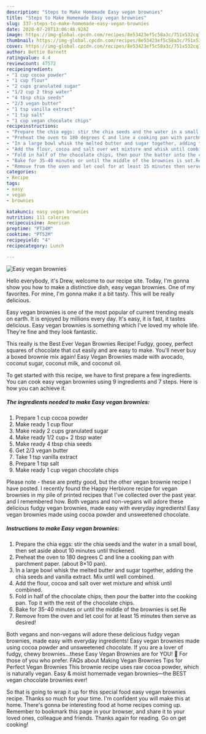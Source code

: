 ```yaml
---
description: "Steps to Make Homemade Easy vegan brownies"
title: "Steps to Make Homemade Easy vegan brownies"
slug: 337-steps-to-make-homemade-easy-vegan-brownies
date: 2020-07-28T13:06:48.928Z
image: https://img-global.cpcdn.com/recipes/8e53423ef5c58a3c/751x532cq70/easy-vegan-brownies-recipe-main-photo.jpg
thumbnail: https://img-global.cpcdn.com/recipes/8e53423ef5c58a3c/751x532cq70/easy-vegan-brownies-recipe-main-photo.jpg
cover: https://img-global.cpcdn.com/recipes/8e53423ef5c58a3c/751x532cq70/easy-vegan-brownies-recipe-main-photo.jpg
author: Bettie Barnett
ratingvalue: 4.4
reviewcount: 47572
recipeingredient:
- "1 cup cocoa powder"
- "1 cup flour"
- "2 cups granulated sugar"
- "1/2 cup 2 tbsp water"
- "4 tbsp chia seeds"
- "2/3 vegan butter"
- "1 tsp vanilla extract"
- "1 tsp salt"
- "1 cup vegan chocolate chips"
recipeinstructions:
- "Prepare the chia eggs: stir the chia seeds and the water in a small bowl, then set aside about 10 minutes until thickened."
- "Preheat the oven to 180 degrees C and line a cooking pan with parchment paper. (about 8×10 pan)."
- "In a large bowl whisk the melted butter and sugar together, adding the chia seeds and vanilla extract. Mix until well combined."
- "Add the flour, cocoa and salt over wet mixture and whisk until combined."
- "Fold in half of the chocolate chips, then pour the batter into the cooking pan. Top it with the rest of the chocolate chips."
- "Bake for 35-40 minutes or until the middle of the brownies is set.Re"
- "Remove from the oven and let cool for at least 15 minutes then serve as desired!"
categories:
- Recipe
tags:
- easy
- vegan
- brownies

katakunci: easy vegan brownies 
nutrition: 111 calories
recipecuisine: American
preptime: "PT34M"
cooktime: "PT52M"
recipeyield: "4"
recipecategory: Lunch

---
```



![Easy vegan brownies](https://img-global.cpcdn.com/recipes/8e53423ef5c58a3c/751x532cq70/easy-vegan-brownies-recipe-main-photo.jpg)

Hello everybody, it's Drew, welcome to our recipe site. Today, I'm gonna show you how to make a distinctive dish, easy vegan brownies. One of my favorites. For mine, I'm gonna make it a bit tasty. This will be really delicious.

Easy vegan brownies is one of the most popular of current trending meals on earth. It is enjoyed by millions every day. It's easy, it is fast, it tastes delicious. Easy vegan brownies is something which I've loved my whole life. They're fine and they look fantastic.

This really is the Best Ever Vegan Brownies Recipe! Fudgy, gooey, perfect squares of chocolate that cut easily and are easy to make. You&#39;ll never buy a boxed brownie mix again! Easy Vegan Brownies made with avocado, coconut sugar, coconut milk, and coconut oil.


To get started with this recipe, we have to first prepare a few ingredients. You can cook easy vegan brownies using 9 ingredients and 7 steps. Here is how you can achieve it.

<!--inarticleads1-->

##### The ingredients needed to make Easy vegan brownies:

1. Prepare 1 cup cocoa powder
1. Make ready 1 cup flour
1. Make ready 2 cups granulated sugar
1. Make ready 1/2 cup+ 2 tbsp water
1. Make ready 4 tbsp chia seeds
1. Get 2/3 vegan butter
1. Take 1 tsp vanilla extract
1. Prepare 1 tsp salt
1. Make ready 1 cup vegan chocolate chips


Please note - these are pretty good, but the other vegan brownie recipe I have posted. I recently found the Happy Herbivore recipe for vegan brownies in my pile of printed recipes that I&#39;ve collected over the past year. and I remembered how. Both vegans and non-vegans will adore these delicious fudgy vegan brownies, made easy with everyday ingredients! Easy vegan brownies made using cocoa powder and unsweetened chocolate. 

<!--inarticleads2-->

##### Instructions to make Easy vegan brownies:

1. Prepare the chia eggs: stir the chia seeds and the water in a small bowl, then set aside about 10 minutes until thickened.
1. Preheat the oven to 180 degrees C and line a cooking pan with parchment paper. (about 8×10 pan).
1. In a large bowl whisk the melted butter and sugar together, adding the chia seeds and vanilla extract. Mix until well combined.
1. Add the flour, cocoa and salt over wet mixture and whisk until combined.
1. Fold in half of the chocolate chips, then pour the batter into the cooking pan. Top it with the rest of the chocolate chips.
1. Bake for 35-40 minutes or until the middle of the brownies is set.Re
1. Remove from the oven and let cool for at least 15 minutes then serve as desired!


Both vegans and non-vegans will adore these delicious fudgy vegan brownies, made easy with everyday ingredients! Easy vegan brownies made using cocoa powder and unsweetened chocolate. If you are a lover of fudgy, chewy brownies…these Easy Vegan Brownies are for YOU! 🙂 For those of you who prefer. FAQs about Making Vegan Brownies Tips for Perfect Vegan Brownies This brownie recipe uses raw cocoa powder, which is naturally vegan. Easy &amp; moist homemade vegan brownies—the BEST vegan chocolate brownies ever! 

So that is going to wrap it up for this special food easy vegan brownies recipe. Thanks so much for your time. I'm confident you will make this at home. There's gonna be interesting food at home recipes coming up. Remember to bookmark this page in your browser, and share it to your loved ones, colleague and friends. Thanks again for reading. Go on get cooking!
